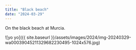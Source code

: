 ```yaml
---
title: "Black beach"
date: "2024-03-29"
---
```


On the black beach at Murcia.

![yo yo]({{ site.baseurl }}/assets/images/2024/img-20240329-wa00039045211329682230495-1024x576.jpg)
